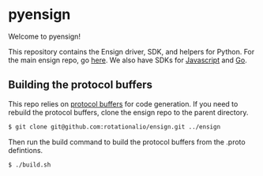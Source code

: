 # pyensign
Welcome to pyensign!

This repository contains the Ensign driver, SDK, and helpers for Python. For the main ensign repo, go [here](https://github.com/rotationalio/ensign). We also have SDKs for [Javascript](https://github.com/rotationalio/ensignjs) and [Go](https://github.com/rotationalio/goensign).

## Building the protocol buffers

This repo relies on [protocol buffers](https://protobuf.dev/) for code generation. If you need to rebuild the protocol buffers, clone the ensign repo to the parent directory.

```bash
$ git clone git@github.com:rotationalio/ensign.git ../ensign
```

Then run the build command to build the protocol buffers from the .proto defintions.

```
$ ./build.sh
```